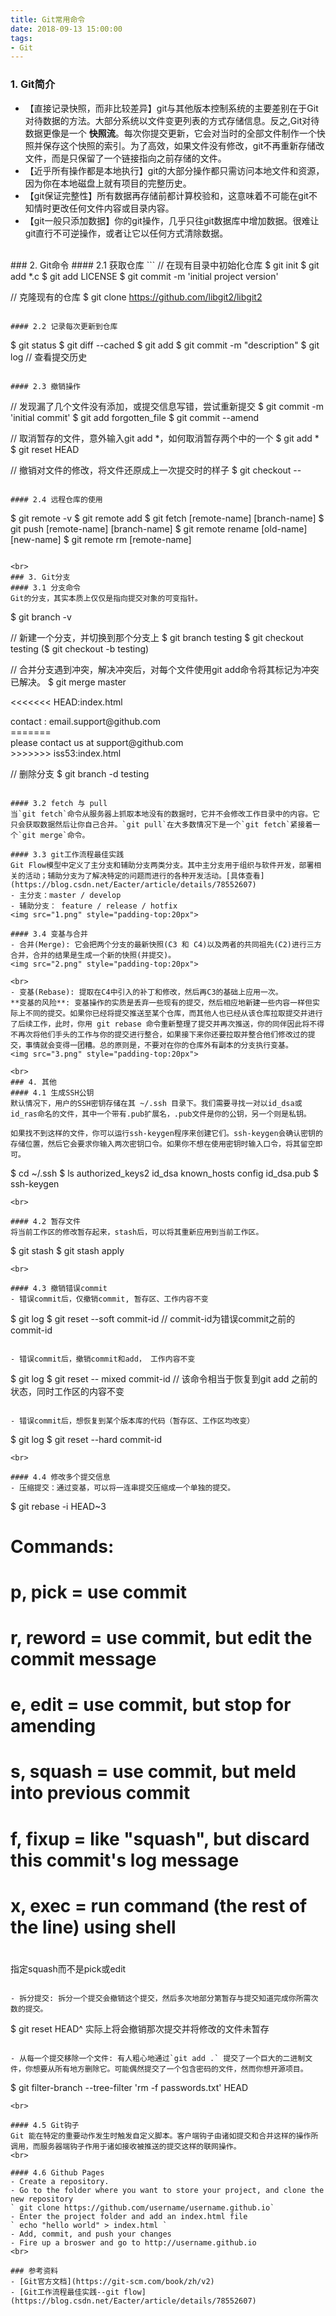 ```yaml
---
title: Git常用命令
date: 2018-09-13 15:00:00
tags:
- Git
---
```

### 1. Git简介
- 【直接记录快照，而非比较差异】git与其他版本控制系统的主要差别在于Git对待数据的方法。大部分系统以文件变更列表的方式存储信息。反之,Git对待数据更像是一个 **快照流**。每次你提交更新，它会对当时的全部文件制作一个快照并保存这个快照的索引。为了高效，如果文件没有修改，git不再重新存储改文件，而是只保留了一个链接指向之前存储的文件。
- 【近乎所有操作都是本地执行】git的大部分操作都只需访问本地文件和资源，因为你在本地磁盘上就有项目的完整历史。
- 【git保证完整性】所有数据再存储前都计算校验和，这意味着不可能在git不知情时更改任何文件内容或目录内容。
- 【git一般只添加数据】你的git操作，几乎只往git数据库中增加数据。很难让git直行不可逆操作，或者让它以任何方式清除数据。

<br>
### 2. Git命令
#### 2.1 获取仓库
```
  // 在现有目录中初始化仓库
  $ git init
  $ git add *.c
  $ git add LICENSE
  $ git commit -m 'initial project version'

  // 克隆现有的仓库
  $ git clone https://github.com/libgit2/libgit2
```

#### 2.2 记录每次更新到仓库
```
  $ git status
  $ git diff --cached
  $ git add 
  $ git commit -m "description"
  $ git log // 查看提交历史
```

#### 2.3 撤销操作
```
  // 发现漏了几个文件没有添加，或提交信息写错，尝试重新提交
  $ git commit -m 'initial commit'
  $ git add forgotten_file
  $ git commit --amend

  // 取消暂存的文件，意外输入git add *，如何取消暂存两个中的一个
  $ git add *
  $ git reset HEAD <file>

  // 撤销对文件的修改，将文件还原成上一次提交时的样子
  $ git checkout -- <file>
```

#### 2.4 远程仓库的使用
```
  $ git remote -v
  $ git remote add <shortname> <url>
  $ git fetch [remote-name] [branch-name]
  $ git push [remote-name] [branch-name]
  $ git remote rename [old-name] [new-name]
  $ git remote rm [remote-name]
```

<br>
### 3. Git分支
#### 3.1 分支命令
Git的分支，其实本质上仅仅是指向提交对象的可变指针。
```
  $ git branch -v

  // 新建一个分支，并切换到那个分支上
  $ git branch testing
  $ git checkout testing 
  ($ git checkout -b testing)

  // 合并分支遇到冲突，解决冲突后，对每个文件使用git add命令将其标记为冲突已解决。
  $ git merge master

  <<<<<<< HEAD:index.html
  <div id="footer">contact : email.support@github.com</div>
  =======
  <div id="footer">
  please contact us at support@github.com
  </div>
  >>>>>>> iss53:index.html

  // 删除分支
  $ git branch -d testing
```

#### 3.2 fetch 与 pull
当`git fetch`命令从服务器上抓取本地没有的数据时，它并不会修改工作目录中的内容。它只会获取数据然后让你自己合并。`git pull`在大多数情况下是一个`git fetch`紧接着一个`git merge`命令。

#### 3.3 git工作流程最佳实践
Git Flow模型中定义了主分支和辅助分支两类分支。其中主分支用于组织与软件开发，部署相关的活动；辅助分支为了解决特定的问题而进行的各种开发活动。[具体查看](https://blog.csdn.net/Eacter/article/details/78552607)
- 主分支：master / develop
- 辅助分支： feature / release / hotfix
<img src="1.png" style="padding-top:20px">

#### 3.4 变基与合并
- 合并(Merge): 它会把两个分支的最新快照(C3 和 C4)以及两者的共同祖先(C2)进行三方合并，合并的结果是生成一个新的快照(并提交)。
<img src="2.png" style="padding-top:20px">

<br>
- 变基(Rebase): 提取在C4中引入的补丁和修改，然后再C3的基础上应用一次。
**变基的风险**: 变基操作的实质是丢弃一些现有的提交，然后相应地新建一些内容一样但实际上不同的提交。如果你已经将提交推送至某个仓库，而其他人也已经从该仓库拉取提交并进行了后续工作，此时，你用 git rebase 命令重新整理了提交并再次推送，你的同伴因此将不得不再次将他们手头的工作与你的提交进行整合，如果接下来你还要拉取并整合他们修改过的提交，事情就会变得一团糟。总的原则是，不要对在你的仓库外有副本的分支执行变基。
<img src="3.png" style="padding-top:20px">

<br>
### 4. 其他
#### 4.1 生成SSH公钥
默认情况下，用户的SSH密钥存储在其 ~/.ssh 目录下。我们需要寻找一对以id_dsa或id_ras命名的文件，其中一个带有.pub扩展名，.pub文件是你的公钥，另一个则是私钥。

如果找不到这样的文件，你可以运行ssh-keygen程序来创建它们。ssh-keygen会确认密钥的存储位置，然后它会要求你输入两次密钥口令。如果你不想在使用密钥时输入口令，将其留空即可。
```
  $ cd ~/.ssh
  $ ls
  authorized_keys2  id_dsa       known_hosts
  config            id_dsa.pub
  $ ssh-keygen
```
<br>

#### 4.2 暂存文件
将当前工作区的修改暂存起来，stash后，可以将其重新应用到当前工作区。
```
  $ git stash
  $ git stash apply
```
<br>

#### 4.3 撤销错误commit
- 错误commit后，仅撤销commit, 暂存区、工作内容不变
```
  $ git log
  $ git reset --soft commit-id 
  // commit-id为错误commit之前的commit-id
```

- 错误commit后，撤销commit和add， 工作内容不变
```
  $ git log
  $ git reset -- mixed commit-id
  // 该命令相当于恢复到git add 之前的状态，同时工作区的内容不变
```

- 错误commit后，想恢复到某个版本库的代码（暂存区、工作区均改变）
```
  $ git log
  $ git reset --hard commit-id
```
<br>

#### 4.4 修改多个提交信息
- 压缩提交：通过变基，可以将一连串提交压缩成一个单独的提交。
```
  $ git rebase -i HEAD~3
  #
  # Commands:
  #  p, pick = use commit
  #  r, reword = use commit, but edit the commit message
  #  e, edit = use commit, but stop for amending
  #  s, squash = use commit, but meld into previous commit
  #  f, fixup = like "squash", but discard this commit's log message
  #  x, exec = run command (the rest of the line) using shell
  #
  指定squash而不是pick或edit
```

- 拆分提交: 拆分一个提交会撤销这个提交，然后多次地部分第暂存与提交知道完成你所需次数的提交。
```
  $ git reset HEAD^
  实际上将会撤销那次提交并将修改的文件未暂存
```

- 从每一个提交移除一个文件: 有人粗心地通过`git add .` 提交了一个巨大的二进制文件，你想要从所有地方删除它。可能偶然提交了一个包含密码的文件，然而你想开源项目。
```
  $ git filter-branch --tree-filter 'rm -f passwords.txt' HEAD
```
<br>

#### 4.5 Git钩子
Git 能在特定的重要动作发生时触发自定义脚本。客户端钩子由诸如提交和合并这样的操作所调用，而服务器端钩子作用于诸如接收被推送的提交这样的联网操作。
<br>

#### 4.6 Github Pages
- Create a repository.
- Go to the folder where you want to store your project, and clone the new repository
` git clone https://github.com/username/username.github.io`
- Enter the project folder and add an index.html file
` echo "hello world" > index.html `
- Add, commit, and push your changes
- Fire up a broswer and go to http://username.github.io
<br>

### 参考资料
- [Git官方文档](https://git-scm.com/book/zh/v2)
- [Git工作流程最佳实践--git flow](https://blog.csdn.net/Eacter/article/details/78552607)